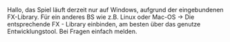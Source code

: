 Hallo, das Spiel läuft derzeit nur auf Windows, aufgrund der eingebundenen FX-Library.
Für ein anderes BS wie z.B. Linux oder Mac-OS -> Die entsprechende FX - Library einbinden, am besten über das genutze Entwicklungstool.
Bei Fragen einfach melden.
